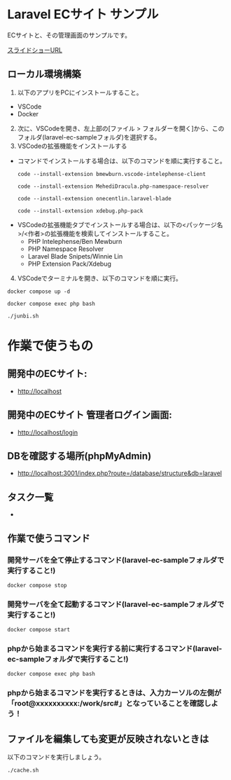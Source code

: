 # Laravel ECサイト サンプル

ECサイトと、その管理画面のサンプルです。

[スライドショーURL](https://docs.google.com/presentation/d/1t1dKsvvS2dTdkWB05BN9_XA361uXgfmXdrHk6meihHs)

## ローカル環境構築

1. 以下のアプリをPCにインストールすること。
  - VSCode
  - Docker
2. 次に、VSCodeを開き、左上部の[ファイル > フォルダーを開く]から、このフォルダ(laravel-ec-sampleフォルダ)を選択する。
3. VSCodeの拡張機能をインストールする
  - コマンドでインストールする場合は、以下のコマンドを順に実行すること。
    ```
    code --install-extension bmewburn.vscode-intelephense-client
    ```
    ```
    code --install-extension MehediDracula.php-namespace-resolver
    ```
    ```
    code --install-extension onecentlin.laravel-blade
    ```
    ```
    code --install-extension xdebug.php-pack
    ```
  - VSCodeの拡張機能タブでインストールする場合は、以下の<パッケージ名>/<作者>の拡張機能を検索してインストールすること。
    - PHP Intelephense/Ben Mewburn
    - PHP Namespace Resolver
    - Laravel Blade Snipets/Winnie Lin
    - PHP Extension Pack/Xdebug
4. VSCodeでターミナルを開き、以下のコマンドを順に実行。
  ```
  docker compose up -d
  ```
  ```
  docker compose exec php bash
  ```
  ```
  ./junbi.sh
  ```

# 作業で使うもの

## 開発中のECサイト:
- [http://localhost](http://localhost)

## 開発中のECサイト 管理者ログイン画面:
- [http://localhost/login](http://localhost/login)

## DBを確認する場所(phpMyAdmin)
- [http://localhost:3001/index.php?route=/database/structure&db=laravel](http://localhost:3001/index.php?route=/database/structure&db=laravel)

## タスク一覧
- 

## 作業で使うコマンド

### 開発サーバを全て停止するコマンド(laravel-ec-sampleフォルダで実行すること!)
```
docker compose stop
```

### 開発サーバを全て起動するコマンド(laravel-ec-sampleフォルダで実行すること!)
```
docker compose start
```

### phpから始まるコマンドを実行する前に実行するコマンド(laravel-ec-sampleフォルダで実行すること!)
```
docker compose exec php bash
```

### phpから始まるコマンドを実行するときは、入力カーソルの左側が「root@xxxxxxxxxx:/work/src#」となっていることを確認しよう！

## ファイルを編集しても変更が反映されないときは
以下のコマンドを実行しましょう。
```
./cache.sh
```
